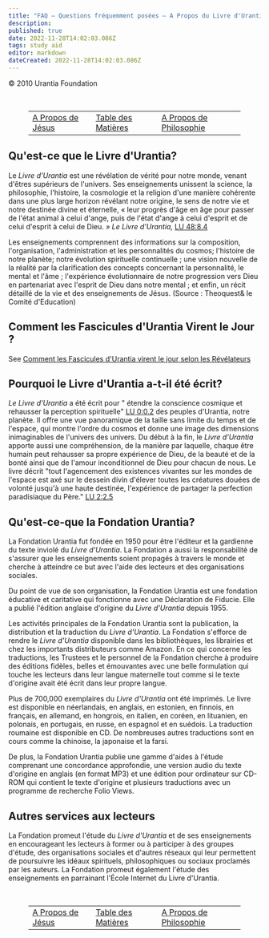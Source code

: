 ```yaml
---
title: "FAQ — Questions fréquemment posées — A Propos du Livre d'Urantia"
description:
published: true
date: 2022-11-28T14:02:03.086Z
tags: study aid
editor: markdown
dateCreated: 2022-11-28T14:02:03.086Z
---
```


<p class="v-card v-sheet theme--light grey lighten-3 px-2">© 2010 Urantia Foundation</p>

<br>

<figure class="table chapter-navigator">
  <table>
	<tbody>
	  <tr>
		<td><a href="/fr/article/FAQ/About_Jesus">A Propos de Jésus</a></td>
		<td><a href="/fr/article/FAQ/Index">Table des Matières</a></td>
		<td><a href="/fr/article/FAQ/About_Philosophy">A Propos de Philosophie</a></td>
	  </tr>
	</tbody>
  </table>
</figure>

## Qu'est-ce que le Livre d'Urantia?

Le _Livre d'Urantia_ est une révélation de vérité pour notre monde, venant d'êtres supérieurs de l'univers. Ses enseignements unissent la science, la philosophie, l'histoire, la cosmologie et la religion d'une manière cohérente dans une plus large horizon révélant notre origine, le sens de notre vie et notre destinée divine et éternelle, « leur progrès d'âge en âge pour passer de l'état animal à celui d'ange, puis de l'état d'ange à celui d'esprit et de celui d'esprit à celui de Dieu. _»_ _Le Livre_ _d'Urantia,_ [LU 48:8.4](/fr/The_Urantia_Book/48#p8_4)

Les enseignements comprennent des informations sur la composition, l'organisation, l'administration et les personnalités du cosmos; l'histoire de notre planète; notre évolution spirituelle continuelle ; une vision nouvelle de la réalité par la clarification des concepts concernant la personnalité, le mental et l'âme ; l'expérience évolutionnaire de notre progression vers Dieu en partenariat avec l'esprit de Dieu dans notre mental ; et enfin, un récit détaillé de la vie et des enseignements de Jésus. (Source : Theoquest& le Comité d'Education)

## Comment les Fascicules d'Urantia Virent le Jour ?

See [Comment les Fascicules d'Urantia virent le jour selon les Révélateurs](/fr/article/Ralph_Zehr/How_The_Urantia_Papers_came_to_be)

## Pourquoi le Livre d'Urantia a-t-il été écrit?

_Le Livre d'Urantia_ a été écrit pour " étendre la conscience cosmique et rehausser la perception spirituelle" [LU 0:0.2](/fr/The_Urantia_Book/0#p0_2) des peuples d'Urantia, notre planète. Il offre une vue panoramique de la taille sans limite du temps et de l'espace, qui montre l'ordre du cosmos et donne une image des dimensions inimaginables de l'univers des univers. Du début à la fin, le _Livre d'Urantia_ apporte aussi une compréhension, de la manière par laquelle, chaque être humain peut rehausser sa propre expérience de Dieu, de la beauté et de la bonté ainsi que de l'amour inconditionnel de Dieu pour chacun de nous. Le livre décrit "tout l'agencement des existences vivantes sur les mondes de l'espace est axé sur le dessein divin d'élever toutes les créatures douées de volonté jusqu'à une haute destinée, l'expérience de partager la perfection paradisiaque du Père." [LU 2:2.5](/fr/The_Urantia_Book/2#p2_5)

## Qu'est-ce-que la Fondation Urantia?

La Fondation Urantia fut fondée en 1950 pour être l'éditeur et la gardienne du texte inviolé du _Livre d'Urantia_. La Fondation a aussi la responsabilité de s'assurer que les enseignements soient propagés à travers le monde et cherche à atteindre ce but avec l'aide des lecteurs et des organisations sociales.

Du point de vue de son organisation, la Fondation Urantia est une fondation éducative et caritative qui fonctionne avec une Déclaration de Fiducie. Elle a publié l'édition anglaise d'origine du _Livre d'Urantia_ depuis 1955.

Les activités principales de la Fondation Urantia sont la publication, la distribution et la traduction du _Livre d'Urantia_. La Fondation s'efforce de rendre le _Livre d'Urantia_ disponible dans les bibliothèques, les librairies et chez les importants distributeurs comme Amazon. En ce qui concerne les traductions, les Trustees et le personnel de la Fondation cherche à produire des éditions fidèles, belles et émouvantes avec une belle formulation qui touche les lecteurs dans leur langue maternelle tout comme si le texte d'origine avait été écrit dans leur propre langue.

Plus de 700,000 exemplaires du _Livre d'Urantia_ ont été imprimés. Le livre est disponible en néerlandais, en anglais, en estonien, en finnois, en français, en allemand, en hongrois, en italien, en coréen, en lituanien, en polonais, en portugais, en russe, en espagnol et en suédois. La traduction roumaine est disponible en CD. De nombreuses autres traductions sont en cours comme la chinoise, la japonaise et la farsi.

De plus, la Fondation Urantia publie une gamme d'aides à l'étude comprenant une concordance approfondie, une version audio du texte d'origine en anglais (en format MP3) et une édition pour ordinateur sur CD-ROM qui contient le texte d'origine et plusieurs traductions avec un programme de recherche Folio Views.

## Autres services aux lecteurs

La Fondation promeut l'étude du _Livre d'Urantia_ et de ses enseignements en encourageant les lecteurs à former ou à participer à des groupes d'étude, des organisations sociales et d'autres réseaux qui leur permettent de poursuivre les idéaux spirituels, philosophiques ou sociaux proclamés par les auteurs. La Fondation promeut également l'étude des enseignements en parrainant l'École Internet du Livre d'Urantia.


<br>

<figure class="table chapter-navigator">
  <table>
	<tbody>
	  <tr>
		<td><a href="/fr/article/FAQ/About_Jesus">A Propos de Jésus</a></td>
		<td><a href="/fr/article/FAQ/Index">Table des Matières</a></td>
		<td><a href="/fr/article/FAQ/About_Philosophy">A Propos de Philosophie</a></td>
	  </tr>
	</tbody>
  </table>
</figure>